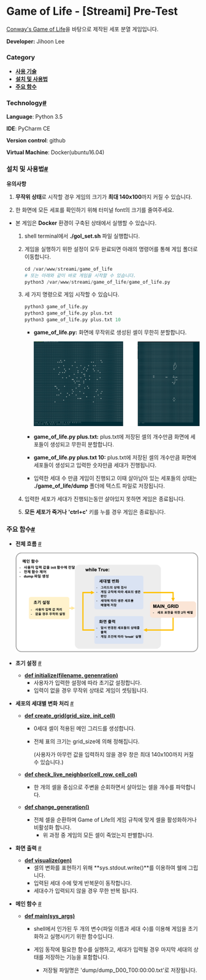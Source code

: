 # Game of Life - [Streami] Pre-Test

[Conway's Game of Life](https://bitstorm.org/gameoflife/)을 바탕으로 제작된 세포 분열 게임입니다.

**Developer:** Jihoon Lee



### Category

- [**사용 기술**](#technology)
- [**설치 및 사용법**](#설치-및-사용법)
- [**주요 함수**](#주요-함수)



### Technology[#](#category)

**Language**: Python 3.5

**IDE**: PyCharm CE

**Version control**: github

**Virtual Machine**: Docker(ubuntu16.04)



### 설치 및 사용법[#](#category)

**유의사항**

1. **무작위 상태**로 시작할 경우 게임의 크기가 **최대 140x100**까지 커질 수 있습니다.

2. 한 화면에 모든 세포를 확인하기 위해 터미널 font의 크기를 줄여주세요.

   

- 본 게임은 **Docker** 환경이 구축된 상태에서 실행할 수 있습니다.

  1. shell terminal에서 **./gol_set.sh** 파일 실행합니다.

  2. 게임을 실행하기 위한 설정이 모두 완료되면 아래의 명령어를 통해 게임 폴더로 이동합니다.

     ```python
     cd /var/www/streami/game_of_life
     # 또는 아래와 같이 바로 게임을 시작할 수 있습니다.
     python3 /var/www/streami/game_of_life/game_of_life.py
     ```

  3. 세 가지 명령으로 게임 시작할 수 있습니다.

     ```python
     python3 game_of_life.py 
     python3 game_of_life.py plus.txt
     python3 game_of_life.py plus.txt 10
     ```

     - **game_of_life.py:** 화면에 무작위로 생성된 셀이 무한히 분할합니다.

       ![random_state](images/random_state.png)

     - **game_of_life.py plus.txt:** plus.txt에 저장된 셀의 개수만큼 화면에 세포들이 생성되고 무한히 분할합니다.

     - **game_of_life.py plus.txt 10:** plus.txt에 저장된 셀의 개수만큼 화면에 세포들이 생성되고 입력한 숫자만큼 세대가 진행됩니다.

     - 입력한 세대 수 만큼 게임이 진행되고 이때 살아남아 있는 세포들의 상태는 **./game_of_life/dump** 폴더에 텍스트 파일로 저장됩니다.

  4. 입력한 세포가 세대가 진행되는동안 살아있지 못하면 게임은 종료됩니다.

  5. **모든 세포가 죽거나** **'ctrl+c'** 키를 누를 경우 게임은 종료됩니다.



### 주요 함수[#](#category)

- **전체 흐름** [#](#category)

  ![flow](images/flow.png)



- **초기 설정** [#](#category)

    - **[def initialize(filename, genenration)](https://github.com/navill/streami_homework/blob/bdbbe28bc3f91e8c8bf73a1b8ad0637157c5a992/game_of_life/game_of_life.py#L18)**
        - 사용자가 입력한 설정에 따라 초기값 설정합니다.
        - 입력이 없을 경우 무작위 상태로 게임이 셋팅됩니다.

- **세포의 세대별 변화 처리** [#](#category)

    - **[def create_grid(grid_size, init_cell)](https://github.com/navill/streami_homework/blob/bdbbe28bc3f91e8c8bf73a1b8ad0637157c5a992/game_of_life/game_of_life.py#L63)**

        - 0세대 셀이 적용된 메인 그리드를 생성합니다.

        - 전체 표의 크기는 grid_size에 의해 정해집니다.

            (사용자가 아무런 값을 입력하지 않을 경우 창은 최대 140x100까지 커질 수 있습니다.)

    - **[def check_live_neighbor(cell_row, cell_col)](https://github.com/navill/streami_homework/blob/bdbbe28bc3f91e8c8bf73a1b8ad0637157c5a992/game_of_life/game_of_life.py#L81)**

        - 한 개의 셀을 중심으로 주변을 순회하면서 살아있는 셀을 개수를 파악합니다.

    - **[def change_generation()](https://github.com/navill/streami_homework/blob/bdbbe28bc3f91e8c8bf73a1b8ad0637157c5a992/game_of_life/game_of_life.py#L117)**
      
      - 전체 셀을 순환하며 Game of Life의 게임 규칙에 맞게 셀을 활성화하거나 비활성화 합니다.
        - 위 과정 중 게임의 모든 셀이 죽었는지 판별합니다.

- **화면 출력** [#](#category)
  
    - **[def visualize(gen)](https://github.com/navill/streami_homework/blob/bdbbe28bc3f91e8c8bf73a1b8ad0637157c5a992/game_of_life/game_of_life.py#L160)**
        - 셀의 변화를 표현하기 위해 **sys.stdout.write()**를 이용하여 쉘에 그립니다.
        - 입력된 세대 수에 맞게 반복문이 동작합니다.
        - 세대수가 입력되지 않을 경우 무한 반복 됩니다.
    
- **메인 함수** [#](#category)

    - **[def main(sys_args)](https://github.com/navill/streami_homework/blob/bdbbe28bc3f91e8c8bf73a1b8ad0637157c5a992/game_of_life/game_of_life.py#L212)**

        - shell에서 인가된 두 개의 변수(파일 이름과 세대 수)를 이용해 게임을 초기화하고 실행시키기 위한 함수입니다.

        - 게임 동작에 필요한 함수를 실행하고, 세대가 입력될 경우 마지막 세대의 상태를 저장하는 기능을 포함합니다.

            - 저장될 파일명은 'dump/dump_D00_T00:00:00.txt'로 저장됩니다.

            



